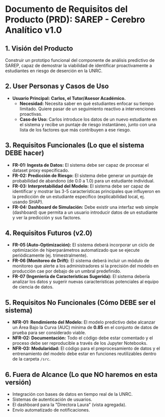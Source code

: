 # Documento de Requisitos del Producto (PRD): SAREP - Cerebro Analítico v1.0

## 1. Visión del Producto

Construir un prototipo funcional del componente de análisis predictivo de SAREP, capaz de demostrar la viabilidad de identificar proactivamente a estudiantes en riesgo de deserción en la UNRC.

## 2. User Personas y Casos de Uso

*   **Usuario Principal:** **Carlos, el Tutor/Asesor Académico.**
    *   **Necesidad:** Necesita saber en qué estudiantes enfocar su tiempo limitado. Quiere pasar de un seguimiento reactivo a intervenciones proactivas.
    *   **Caso de Uso:** Carlos introduce los datos de un nuevo estudiante en el sistema y recibe un puntaje de riesgo instantáneo, junto con una lista de los factores que más contribuyen a ese riesgo.

## 3. Requisitos Funcionales (Lo que el sistema DEBE hacer)

*   **FR-01: Ingesta de Datos:** El sistema debe ser capaz de procesar el dataset proxy especificado.
*   **FR-02: Predicción de Riesgo:** El sistema debe generar un puntaje de probabilidad de abandono (de 0.0 a 1.0) para un estudiante individual.
*   **FR-03: Interpretabilidad del Modelo:** El sistema debe ser capaz de identificar y mostrar las 3-5 características principales que influyeron en la predicción de un estudiante específico (explicabilidad local, ej. usando SHAP).
*   **FR-04: Dashboard de Simulación:** Debe existir una interfaz web simple (dashboard) que permita a un usuario introducir datos de un estudiante y ver la predicción y sus factores.

## 4. Requisitos Futuros (v2.0)

*   **FR-05 (Auto-Optimización):** El sistema deberá incorporar un ciclo de optimización de hiperparámetros automatizado que se ejecute periódicamente (ej. trimestralmente).
*   **FR-06 (Monitoreo de Drift):** El sistema deberá incluir un módulo de monitoreo que alerte a los administradores si la precisión del modelo en producción cae por debajo de un umbral predefinido.
*   **FR-07 (Ingeniería de Características Sugerida):** El sistema debería analizar los datos y sugerir nuevas características potenciales al equipo de ciencia de datos.

## 5. Requisitos No Funcionales (Cómo DEBE ser el sistema)

*   **NFR-01: Rendimiento del Modelo:** El modelo predictivo debe alcanzar un Área Bajo la Curva (AUC) mínima de **0.85** en el conjunto de datos de prueba para ser considerado viable.
*   **NFR-02: Documentación:** Todo el código debe estar comentado y el proceso debe ser reproducible a través de los Jupyter Notebooks.
*   **NFR-03: Modularidad:** El código para el preprocesamiento de datos y el entrenamiento del modelo debe estar en funciones reutilizables dentro de la carpeta `/src`.

## 6. Fuera de Alcance (Lo que NO haremos en esta versión)

*   Integración con bases de datos en tiempo real de la UNRC.
*   Sistemas de autenticación de usuarios.
*   El dashboard para la "Directora Laura" (vista agregada).
*   Envío automatizado de notificaciones.